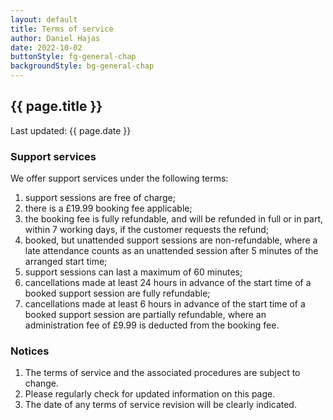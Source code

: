 ```yaml
---
layout: default
title: Terms of service
author: Daniel Hajas
date: 2022-10-02
buttonStyle: fg-general-chap
backgroundStyle: bg-general-chap
---
```


## {{ page.title }}

Last updated: {{ page.date }}

### Support services

We offer support services under the following terms:

1. support sessions are free of charge;
2. there is a £19.99 booking fee applicable;
3. the booking fee is fully refundable, and will be refunded in full or in part, within 7 working days, if the customer requests the refund;
4. booked, but unattended support sessions are non-refundable, where a late attendance counts as an unattended session after 5 minutes of the arranged start time;
5. support sessions can last a maximum of 60 minutes;
6. cancellations made at least 24 hours in advance of the start time of a booked support session are fully refundable;
7. cancellations made at least 6 hours in advance of the start time of a booked support session are partially refundable, where an administration fee of £9.99 is deducted from the booking fee.

### Notices

1. The terms of service and the associated procedures are subject to change.
2. Please regularly check for updated information on this page.
3. The date of any terms of service revision will be clearly indicated.